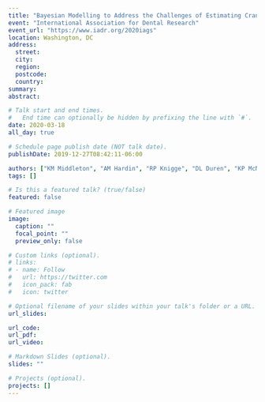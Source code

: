 ```yaml
---
title: "Bayesian Modelling to Address the Challenges of Estimating Craniofacial Growth Patterns"
event: "International Association for Dental Research"
event_url: "https://www.iadr.org/2020iags"
location: Washington, DC
address:
  street:
  city:
  region:
  postcode:
  country:
summary:
abstract:

# Talk start and end times.
#   End time can optionally be hidden by prefixing the line with `#`.
date: 2020-03-18
all_day: true

# Schedule page publish date (NOT talk date).
publishDate: 2019-12-27T08:42:11-06:00

authors: ["KM Middleton", "AM Hardin", "RP Knigge", "DL Duren", "KP McNulty", "H Oh", "M Valiathan", "RJ Sherwood"]
tags: []

# Is this a featured talk? (true/false)
featured: false

# Featured image
image:
  caption: ""
  focal_point: ""
  preview_only: false

# Custom links (optional).
# links:
# - name: Follow
#   url: https://twitter.com
#   icon_pack: fab
#   icon: twitter

# Optional filename of your slides within your talk's folder or a URL.
url_slides:

url_code:
url_pdf:
url_video:

# Markdown Slides (optional).
slides: ""

# Projects (optional).
projects: []
---
```


